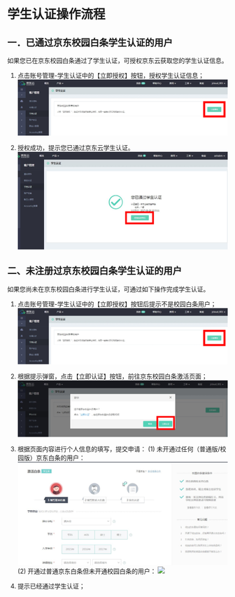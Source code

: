 # 学生认证操作流程
## 一．已通过京东校园白条学生认证的用户
如果您已在京东校园白条通过了学生认证，可授权京东云获取您的学生认证信息。
1. 点击账号管理-学生认证中的【立即授权】按钮，授权学生认证信息；
![](../../../image/User/Real%20name%20verification/Student%20account%20verification/%E5%AD%A6%E7%94%9F%E8%AE%A4%E8%AF%81-%E7%AB%8B%E5%8D%B3%E6%8E%88%E6%9D%83.jpg)

2. 授权成功，提示您已通过京东云学生认证。
![](../../../image/User/Real%20name%20verification/Student%20account%20verification/%E6%A0%A1%E5%9B%AD%E6%B4%BB%E5%8A%A8%E4%B8%93%E5%8C%BA.jpg)

## 二、未注册过京东校园白条学生认证的用户
如果您尚未在京东校园白条进行学生认证，可通过如下操作完成学生认证。
1. 点击账号管理-学生认证中的【立即授权】按钮后提示不是校园白条用户；
![](../../../image/User/Real%20name%20verification/Student%20account%20verification/%E6%9C%AA%E6%B3%A8%E5%86%8C%E8%BF%87%E4%BA%AC%E4%B8%9C%E6%A0%A1%E5%9B%AD%E7%99%BD%E6%9D%A1%E5%AD%A6%E7%94%9F%E8%AE%A4%E8%AF%81%E7%9A%84%E7%94%A8%E6%88%B7-%E7%AB%8B%E5%8D%B3%E6%8E%88%E6%9D%83.jpg)

2. 根据提示弹窗，点击【立即认证】按钮，前往京东校园白条激活页面；
![](../../../image/User/Real%20name%20verification/Student%20account%20verification/%E6%9C%AA%E6%B3%A8%E5%86%8C%E8%BF%87%E4%BA%AC%E4%B8%9C%E6%A0%A1%E5%9B%AD%E7%99%BD%E6%9D%A1%E5%AD%A6%E7%94%9F%E8%AE%A4%E8%AF%81%E7%9A%84%E7%94%A8%E6%88%B7-%E7%AB%8B%E5%8D%B3%E8%AE%A4%E8%AF%81.jpg)
 
3. 根据页面内容进行个人信息的填写，提交申请：
(1) 未开通过任何（普通版/校园版）京东白条的用户： 
![](../../../image/User/Real%20name%20verification/Student%20account%20verification/%E6%8F%90%E4%BA%A4%E7%94%B3%E8%AF%B71.jpg)
(2) 开通过普通京东白条但未开通校园白条的用户：
![](https://github.com/jdcloudcom/cn/blob/20190319-limeijuan/image/User/Real%20name%20verification/Student%20account%20verification/%E6%8F%90%E4%BA%A4%E7%94%B3%E8%AF%B72.jpg)
        
4. 提示已经通过学生认证；
